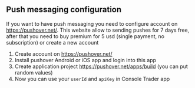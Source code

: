 ## Push messaging configuration ##
If you want to have push messaging you need to configure account on https://pushover.net/. This website allow to sending pushes for 7 days free, after that you need to buy premium for 5 usd (single payment, no subscription) or create a new account
1. Create account on https://pushover.net/
2. Install pushover Android or iOS app and login into this app
3. Create application project https://pushover.net/apps/build (you can put random values)
4. Now you can use your ```userId``` and ```apiKey``` in Console Trader app
